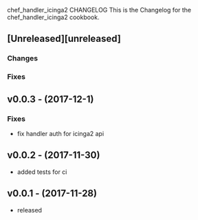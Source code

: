 chef_handler_icinga2 CHANGELOG
This is the Changelog for the chef_handler_icinga2 cookbook.

## [Unreleased][unreleased]

### Changes

### Fixes

## v0.0.3 - (2017-12-1)
### Fixes
* fix handler auth for icinga2 api

## v0.0.2 - (2017-11-30)
* added tests for ci

## v0.0.1 - (2017-11-28)
* released
